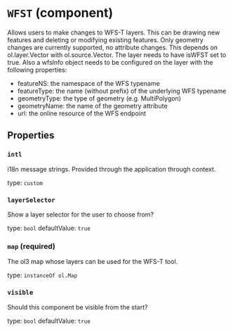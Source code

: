 `WFST` (component)
==================

Allows users to make changes to WFS-T layers. This can be drawing new
features and deleting or modifying existing features. Only geometry
changes are currently supported, no attribute changes.
This depends on ol.layer.Vector with ol.source.Vector. The layer
needs to have isWFST set to true. Also a wfsInfo object needs to be
configured on the layer with the following properties:
- featureNS: the namespace of the WFS typename
- featureType: the name (without prefix) of the underlying WFS typename
- geometryType: the type of geometry (e.g. MultiPolygon)
- geometryName: the name of the geometry attribute
- url: the online resource of the WFS endpoint

Properties
----------

### `intl`

i18n message strings. Provided through the application through context.

type: `custom`


### `layerSelector`

Show a layer selector for the user to choose from?

type: `bool`
defaultValue: `true`


### `map` (required)

The ol3 map whose layers can be used for the WFS-T tool.

type: `instanceOf ol.Map`


### `visible`

Should this component be visible from the start?

type: `bool`
defaultValue: `true`

